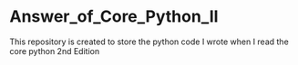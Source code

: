 # Answer_of_Core_Python_II
This repository is created to store the python code I wrote when I read the core python 2nd Edition
